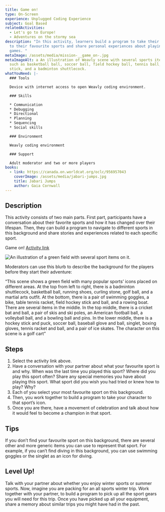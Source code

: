 ```yaml
---
title: Game on!
type: On-Screen
experience: Unplugged Coding Experience
subject: Goal Based
relatedActivities:
  - Let's go to Europe!
  - Adventures on the stormy sea
description: "In this activity, learners build a program to take their character
  to their favourite sports and share personal experiences about playing those
  games. "
metaImage: /assets/media/mission-__game_on-.jpg
metaImageAlt: a An illustration of Weavly scene with several sports items on it,
  such as basketball ball, soccer ball, field hockey ball, tennis ball, hockey
  stick, and a badminton shuttlecock.
whatYouNeed: |-
  ### Tools

  Device with internet access to open Weavly coding environment.

  ### Skills

  * Communication
  * Debugging
  * Directional
  * Planning
  * Sequencing
  * Social skills

  ### Environment

  Weavly coding environment

  ### Support

  Adult moderator and two or more players
books:
  - link: https://canada.on.worldcat.org/oclc/956957043
    coverImage: /assets/media/jabari-jumps.jpg
    title: Jabari Jumps
    author: Gaia Cornwall
---
```

## Description

This activity consists of two main parts. First part, participants have a conversation about their favorite sports and how it has changed over their lifespan. Then, they can build a program to navigate to different sports in this background and share stories and experiences related to each specific sport.  

Game on! [Activity link](https://create.weavly.org/?v=1.7&t=default&w=Sports&p=&c=abb&d=&s=abb)

![An illustration of a green field with several sport items on it. ](/assets/media/sports.jpg "Sports ")

Moderators can use this blurb to describe the background for the players before they start their adventure:

“This scene shows a green field with many popular sports’ icons placed on different areas. At the top from left to right, there is a badminton shuttlecock, basketball ball, running shoes, curling stone, golf ball, and a martial arts outfit. At the bottom, there is a pair of swimming goggles, a bike, table tennis racket, field hockey stick and ball, and a rowing boat. There are several items in the middle. In the top middle, there is a cricket bat and ball, a pair of skis and ski poles, an American football ball, a volleyball ball, and a bowling ball and pins. In the lower middle, there is a hockey stick and puck, soccer ball, baseball glove and ball, singlet, boxing gloves, tennis racket and ball, and a pair of ice skates. The character on this scene is a golf cart”

## Steps

1. Select the activity link above.
2. Have a conversation with your partner about what your favourite sport is and why. When was the last time you played this sport? Where did you play this sport often? Share any special memories you have about playing this sport. What sport did you wish you had tried or knew how to play? Why?
3. Each of you select your most favourite sport on this background.
4. Then, you work together to build a program to take your character to that sport’s icon.
5. Once you are there, have a movement of celebration and talk about how it would feel to become a champion in that sport.

## Tips

If you don’t find your favourite sport on this background, there are several other and more generic items you can use to represent that sport. For example, if you can’t find diving in this background, you can use swimming goggles or the singlet as an icon for diving.

## Level Up!

Talk with your partner about whether you enjoy winter sports or summer sports. Now, imagine you are packing for an all sports winter trip. Work together with your partner, to build a program to pick up all the sport gears you will need for this trip. Once you have picked up all your equipment, share a memory about similar trips you might have had in the past.